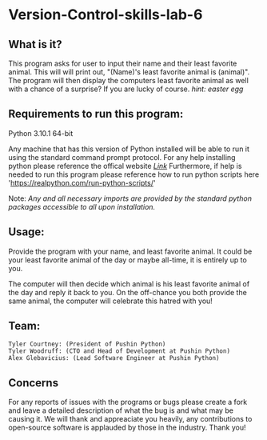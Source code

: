 # Version-Control-skills-lab-6

## What is it?

This program asks for user to input their name and their least favorite animal. This will will print out, "(Name)'s least favorite animal is (animal)". The program will then display the computers least favorite animal as well with a chance of a surprise? If you are lucky of course. *hint: easter egg*

## Requirements to run this program:

Python 3.10.1 64-bit

Any machine that has this version of Python installed will be able to run it using the standard command prompt protocol. 
For any help installing python please reference the offical website *[Link](https://www.python.org/downloads/)*
Furthermore, if help is needed to run this program please reference how to run python scripts here 'https://realpython.com/run-python-scripts/'

Note: *Any and all necessary imports are provided by the standard python packages accessible to all upon installation.* 

## Usage:

Provide the program with your name, and least favorite animal. It could be your least favorite animal of the day or maybe all-time, it is entirely up to you. 

The computer will then decide which animal is his least favorite animal of the day and reply it back to you. 
On the off-chance you both provide the same animal, the computer will celebrate this hatred with you! 

## Team:

    Tyler Courtney: (President of Pushin Python)
    Tyler Woodruff: (CTO and Head of Development at Pushin Python)
    Alex Glebavicius: (Lead Software Engineer at Pushin Python)

## Concerns

For any reports of issues with the programs or bugs please create a fork and leave a detailed description of what the bug is and what may be causing it. We will thank and appreaciate you heavily, any contributions to open-source software is applauded by those in the industry. Thank you!
